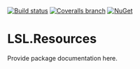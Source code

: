 [![Build status](https://img.shields.io/appveyor/ci/alunacjones/lsl-resources.svg)](https://ci.appveyor.com/project/alunacjones/lsl-resources)
[![Coveralls branch](https://img.shields.io/coverallsCoverage/github/alunacjones/LSL.Resources)](https://coveralls.io/github/alunacjones/LSL.Resources)
[![NuGet](https://img.shields.io/nuget/v/LSL.Resources.svg)](https://www.nuget.org/packages/LSL.Resources/)

# LSL.Resources

Provide package documentation here.

